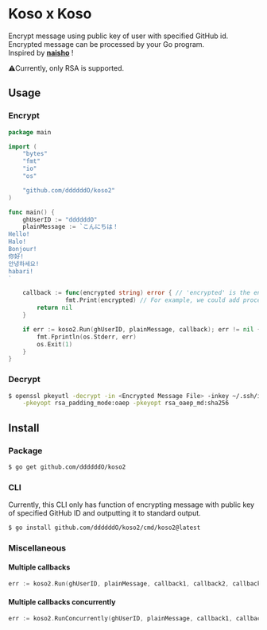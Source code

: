 # Koso x Koso

Encrypt message using public key of user with specified GitHub id.</br>
Encrypted message can be processed by your Go program.</br>
Inspired by **[naisho](https://github.com/moznion/naisho)** !

⚠Currently, only RSA is supported.

## Usage

### Encrypt

```go
package main

import (
	"bytes"
	"fmt"
	"io"
	"os"

	"github.com/ddddddO/koso2"
)

func main() {
	ghUserID := "ddddddO"
	plainMessage := `こんにちは！
Hello!
Halo!
Bonjour!
你好!
안녕하세요!
habari!
`

	callback := func(encrypted string) error { // 'encrypted' is the encrypted plainMessage.
                fmt.Print(encrypted) // For example, we could add processing to send encrypted message to Slack.
		return nil
	}

	if err := koso2.Run(ghUserID, plainMessage, callback); err != nil {
		fmt.Fprintln(os.Stderr, err)
		os.Exit(1)
	}
}
```

### Decrypt

```sh
$ openssl pkeyutl -decrypt -in <Encrypted Message File> -inkey ~/.ssh/id_rsa \
    -pkeyopt rsa_padding_mode:oaep -pkeyopt rsa_oaep_md:sha256
```

## Install

### Package
```sh
$ go get github.com/ddddddO/koso2
```

### CLI

Currently, this CLI only has function of encrypting message with public key of specified GitHub ID and outputting it to standard output.

```sh
$ go install github.com/ddddddO/koso2/cmd/koso2@latest
```

### Miscellaneous
#### Multiple callbacks

```go
err := koso2.Run(ghUserID, plainMessage, callback1, callback2, callback3)
```

#### Multiple callbacks concurrently

```go
err := koso2.RunConcurrently(ghUserID, plainMessage, callback1, callback2, callback3)
```
